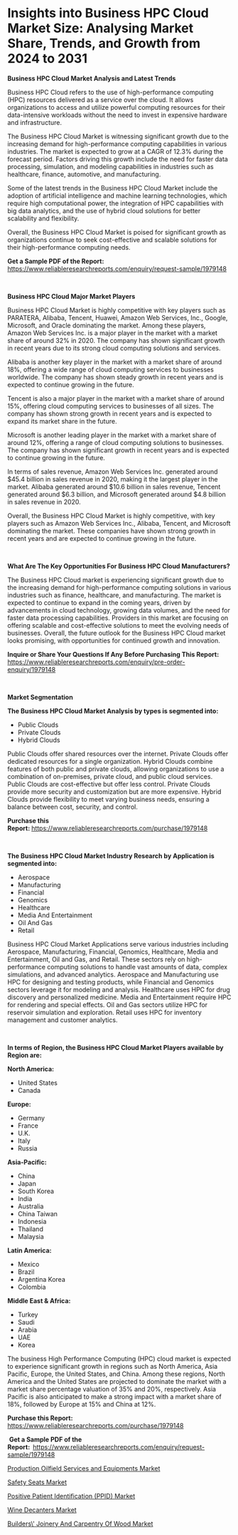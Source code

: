 <p><h1>Insights into Business HPC Cloud Market Size: Analysing Market Share, Trends, and Growth from 2024 to 2031</h1></p><p><strong>Business HPC Cloud Market Analysis and Latest Trends</strong></p>
<p><p>Business HPC Cloud refers to the use of high-performance computing (HPC) resources delivered as a service over the cloud. It allows organizations to access and utilize powerful computing resources for their data-intensive workloads without the need to invest in expensive hardware and infrastructure.</p><p>The Business HPC Cloud Market is witnessing significant growth due to the increasing demand for high-performance computing capabilities in various industries. The market is expected to grow at a CAGR of 12.3% during the forecast period. Factors driving this growth include the need for faster data processing, simulation, and modeling capabilities in industries such as healthcare, finance, automotive, and manufacturing.</p><p>Some of the latest trends in the Business HPC Cloud Market include the adoption of artificial intelligence and machine learning technologies, which require high computational power, the integration of HPC capabilities with big data analytics, and the use of hybrid cloud solutions for better scalability and flexibility.</p><p>Overall, the Business HPC Cloud Market is poised for significant growth as organizations continue to seek cost-effective and scalable solutions for their high-performance computing needs.</p></p>
<p><strong>Get a Sample PDF of the Report:&nbsp;</strong> <a href="https://www.reliableresearchreports.com/enquiry/request-sample/1979148">https://www.reliableresearchreports.com/enquiry/request-sample/1979148</a></p>
<p>&nbsp;</p>
<p><strong>Business HPC Cloud Major Market Players</strong></p>
<p><p>Business HPC Cloud Market is highly competitive with key players such as PARATERA, Alibaba, Tencent, Huawei, Amazon Web Services, Inc., Google, Microsoft, and Oracle dominating the market. Among these players, Amazon Web Services Inc. is a major player in the market with a market share of around 32% in 2020. The company has shown significant growth in recent years due to its strong cloud computing solutions and services.</p><p>Alibaba is another key player in the market with a market share of around 18%, offering a wide range of cloud computing services to businesses worldwide. The company has shown steady growth in recent years and is expected to continue growing in the future.</p><p>Tencent is also a major player in the market with a market share of around 15%, offering cloud computing services to businesses of all sizes. The company has shown strong growth in recent years and is expected to expand its market share in the future.</p><p>Microsoft is another leading player in the market with a market share of around 12%, offering a range of cloud computing solutions to businesses. The company has shown significant growth in recent years and is expected to continue growing in the future.</p><p>In terms of sales revenue, Amazon Web Services Inc. generated around $45.4 billion in sales revenue in 2020, making it the largest player in the market. Alibaba generated around $10.6 billion in sales revenue, Tencent generated around $6.3 billion, and Microsoft generated around $4.8 billion in sales revenue in 2020.</p><p>Overall, the Business HPC Cloud Market is highly competitive, with key players such as Amazon Web Services Inc., Alibaba, Tencent, and Microsoft dominating the market. These companies have shown strong growth in recent years and are expected to continue growing in the future.</p></p>
<p>&nbsp;</p>
<p><strong>What Are The Key Opportunities For Business HPC Cloud Manufacturers?</strong></p>
<p><p>The Business HPC Cloud market is experiencing significant growth due to the increasing demand for high-performance computing solutions in various industries such as finance, healthcare, and manufacturing. The market is expected to continue to expand in the coming years, driven by advancements in cloud technology, growing data volumes, and the need for faster data processing capabilities. Providers in this market are focusing on offering scalable and cost-effective solutions to meet the evolving needs of businesses. Overall, the future outlook for the Business HPC Cloud market looks promising, with opportunities for continued growth and innovation.</p></p>
<p><strong>Inquire or Share Your Questions If Any Before Purchasing This Report:</strong> <a href="https://www.reliableresearchreports.com/enquiry/pre-order-enquiry/1979148">https://www.reliableresearchreports.com/enquiry/pre-order-enquiry/1979148</a></p>
<p>&nbsp;</p>
<p><strong>Market Segmentation</strong></p>
<p><strong>The Business HPC Cloud Market Analysis by types is segmented into:</strong></p>
<p><ul><li>Public Clouds</li><li>Private Clouds</li><li>Hybrid Clouds</li></ul></p>
<p><p>Public Clouds offer shared resources over the internet. Private Clouds offer dedicated resources for a single organization. Hybrid Clouds combine features of both public and private clouds, allowing organizations to use a combination of on-premises, private cloud, and public cloud services. Public Clouds are cost-effective but offer less control. Private Clouds provide more security and customization but are more expensive. Hybrid Clouds provide flexibility to meet varying business needs, ensuring a balance between cost, security, and control.</p></p>
<p><strong>Purchase this Report:&nbsp;</strong><a href="https://www.reliableresearchreports.com/purchase/1979148">https://www.reliableresearchreports.com/purchase/1979148</a></p>
<p>&nbsp;</p>
<p><strong>The Business HPC Cloud Market Industry Research by Application is segmented into:</strong></p>
<p><ul><li>Aerospace</li><li>Manufacturing</li><li>Financial</li><li>Genomics</li><li>Healthcare</li><li>Media And Entertainment</li><li>Oil And Gas</li><li>Retail</li></ul></p>
<p><p>Business HPC Cloud Market Applications serve various industries including Aerospace, Manufacturing, Financial, Genomics, Healthcare, Media and Entertainment, Oil and Gas, and Retail. These sectors rely on high-performance computing solutions to handle vast amounts of data, complex simulations, and advanced analytics. Aerospace and Manufacturing use HPC for designing and testing products, while Financial and Genomics sectors leverage it for modeling and analysis. Healthcare uses HPC for drug discovery and personalized medicine. Media and Entertainment require HPC for rendering and special effects. Oil and Gas sectors utilize HPC for reservoir simulation and exploration. Retail uses HPC for inventory management and customer analytics.</p></p>
<p>&nbsp;</p>
<p><strong>In terms of Region, the Business HPC Cloud Market Players available by Region are:</strong></p>
<p>
    <p> <strong> North America: </strong>
        <ul>
            <li>United States</li>
            <li>Canada</li>
        </ul>
        </p> 
    <p> <strong> Europe: </strong>
        <ul>
            <li>Germany</li>
            <li>France</li>
            <li>U.K.</li>
            <li>Italy</li>
            <li>Russia</li>
        </ul>
        </p> 
    <p> <strong> Asia-Pacific: </strong>
        <ul>
            <li>China</li>
            <li>Japan</li>
            <li>South Korea</li>
            <li>India</li>
            <li>Australia</li>
            <li>China Taiwan</li>
            <li>Indonesia</li>
            <li>Thailand</li>
            <li>Malaysia</li>
        </ul>
        </p> 
    <p> <strong> Latin America: </strong>
        <ul>
            <li>Mexico</li>
            <li>Brazil</li>
            <li>Argentina Korea</li>
            <li>Colombia</li>
        </ul>
        </p> 
    <p> <strong> Middle East & Africa: </strong>
        <ul>
            <li>Turkey</li>
            <li>Saudi</li>
            <li>Arabia</li>
            <li>UAE</li>
            <li>Korea</li>
        </ul>
    </p>
    </p>
<p><p>The business High Performance Computing (HPC) cloud market is expected to experience significant growth in regions such as North America, Asia Pacific, Europe, the United States, and China. Among these regions, North America and the United States are projected to dominate the market with a market share percentage valuation of 35% and 20%, respectively. Asia Pacific is also anticipated to make a strong impact with a market share of 18%, followed by Europe at 15% and China at 12%.</p></p>
<p><strong>Purchase this Report: </strong><a href="https://www.reliableresearchreports.com/purchase/1979148">https://www.reliableresearchreports.com/purchase/1979148</a></p>
<p>&nbsp;<strong>Get a Sample PDF of the Report:&nbsp;&nbsp;</strong><a href="https://www.reliableresearchreports.com/enquiry/request-sample/1979148">https://www.reliableresearchreports.com/enquiry/request-sample/1979148</a></p>
<p><strong></strong></p>
<p><p><a href="https://simplistic-meeting-7ee.notion.site/Global-Production-Oilfield-Services-and-Equipments-Market-Size-and-Market-Trends-Insights-and-Proje-44d380d628c24791a10edf8a7778e494">Production Oilfield Services and Equipments Market</a></p><p><a href="https://view.publitas.com/reportprime-1/safety-seats-market-share-market-new-trends-analysis-report-by-type-by-application-by-end-use-by-region-and-segment-forecasts-2024-2031/">Safety Seats Market</a></p><p><a href="https://skillful-vermicelli-b89.notion.site/Positive-Patient-Identification-PPID-Market-Size-Evaluating-its-Market-Trends-Growth-and-Projec-2ad925c42223423bb927ac1466cc106d">Positive Patient Identification (PPID) Market</a></p><p><a href="https://view.publitas.com/reportprime-1/wine-decanters-market-research-report-unlocks-analysis-on-the-market-financial-status-market-size-and-market-revenue-upto-2031/">Wine Decanters Market</a></p><p><a href="https://eight-handstand-8fb.notion.site/Builders-Joinery-And-Carpentry-Of-Wood-Market-Growth-Market-Trends-COVID-19-Impact-and-Forecast-7fcbee35b9394ab6874e6bbb7b08b809">Builders\' Joinery And Carpentry Of Wood Market</a></p></p>